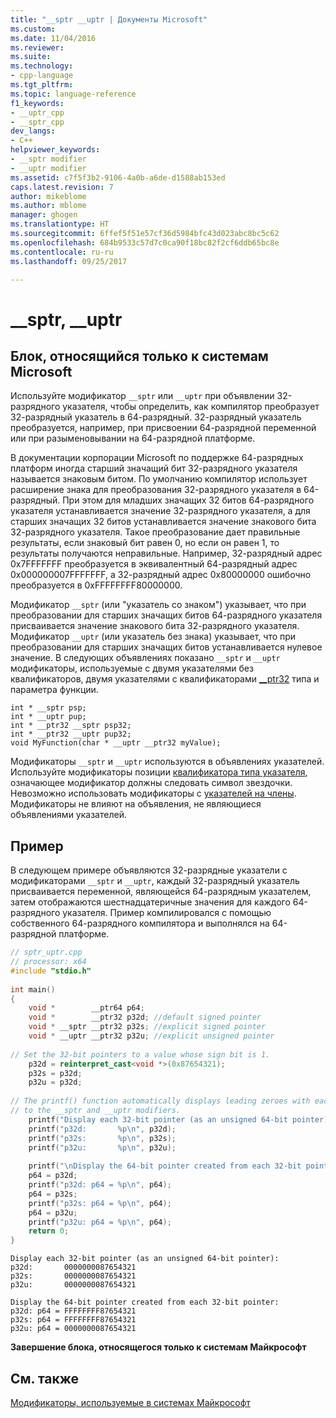 ```yaml
---
title: "__sptr __uptr | Документы Microsoft"
ms.custom: 
ms.date: 11/04/2016
ms.reviewer: 
ms.suite: 
ms.technology:
- cpp-language
ms.tgt_pltfrm: 
ms.topic: language-reference
f1_keywords:
- __uptr_cpp
- __sptr_cpp
dev_langs:
- C++
helpviewer_keywords:
- __sptr modifier
- __uptr modifier
ms.assetid: c7f5f3b2-9106-4a0b-a6de-d1588ab153ed
caps.latest.revision: 7
author: mikeblome
ms.author: mblome
manager: ghogen
ms.translationtype: HT
ms.sourcegitcommit: 6ffef5f51e57cf36d5984bfc43d023abc8bc5c62
ms.openlocfilehash: 684b9533c57d7c0ca90f18bc82f2cf6ddb65bc8e
ms.contentlocale: ru-ru
ms.lasthandoff: 09/25/2017

---
```

# <a name="sptr-uptr"></a>__sptr, __uptr
## <a name="microsoft-specific"></a>Блок, относящийся только к системам Microsoft  
 Используйте модификатор `__sptr` или `__uptr` при объявлении 32-разрядного указателя, чтобы определить, как компилятор преобразует 32-разрядный указатель в 64-разрядный. 32-разрядный указатель преобразуется, например, при присвоении 64-разрядной переменной или при разыменовывании на 64-разрядной платформе.  
  
 В документации корпорации Microsoft по поддержке 64-разрядных платформ иногда старший значащий бит 32-разрядного указателя называется знаковым битом. По умолчанию компилятор использует расширение знака для преобразования 32-разрядного указателя в 64-разрядный. При этом для младших значащих 32 битов 64-разрядного указателя устанавливается значение 32-разрядного указателя, а для старших значащих 32 битов устанавливается значение знакового бита 32-разрядного указателя. Такое преобразование дает правильные результаты, если знаковый бит равен 0, но если он равен 1, то результаты получаются неправильные. Например, 32-разрядный адрес 0x7FFFFFFF преобразуется в эквивалентный 64-разрядный адрес 0x000000007FFFFFFF, а 32-разрядный адрес 0x80000000 ошибочно преобразуется в 0xFFFFFFFF80000000.  
  
 Модификатор `__sptr` (или "указатель со знаком") указывает, что при преобразовании для старших значащих битов 64-разрядного указателя присваивается значение знакового бита 32-разрядного указателя. Модификатор `__uptr` (или указатель без знака) указывает, что при преобразовании для старших значащих битов устанавливается нулевое значение. В следующих объявлениях показано `__sptr` и `__uptr` модификаторы, используемые с двумя указателями без квалификаторов, двумя указателями с квалификаторами [__ptr32](../cpp/ptr32-ptr64.md) типа и параметра функции.  
  
```  
int * __sptr psp;  
int * __uptr pup;  
int * __ptr32 __sptr psp32;  
int * __ptr32 __uptr pup32;  
void MyFunction(char * __uptr __ptr32 myValue);  
```  
  
 Модификаторы `__sptr` и `__uptr` используются в объявлениях указателей. Используйте модификаторы позиции [квалификатора типа указателя](../c-language/pointer-declarations.md), означающее модификатор должны следовать символ звездочки. Невозможно использовать модификаторы с [указателей на члены](../cpp/pointers-to-members.md). Модификаторы не влияют на объявления, не являющиеся объявлениями указателей.  
  
## <a name="example"></a>Пример  
 В следующем примере объявляются 32-разрядные указатели с модификаторами `__sptr` и `__uptr`, каждый 32-разрядный указатель присваивается переменной, являющейся 64-разрядным указателем, затем отображаются шестнадцатеричные значения для каждого 64-разрядного указателя. Пример компилировался с помощью собственного 64-разрядного компилятора и выполнялся на 64-разрядной платформе.  
  
```cpp  
// sptr_uptr.cpp  
// processor: x64  
#include "stdio.h"  
  
int main()  
{  
    void *        __ptr64 p64;  
    void *        __ptr32 p32d; //default signed pointer  
    void * __sptr __ptr32 p32s; //explicit signed pointer  
    void * __uptr __ptr32 p32u; //explicit unsigned pointer  
  
// Set the 32-bit pointers to a value whose sign bit is 1.  
    p32d = reinterpret_cast<void *>(0x87654321);  
    p32s = p32d;  
    p32u = p32d;  
  
// The printf() function automatically displays leading zeroes with each 32-bit pointer. These are unrelated   
// to the __sptr and __uptr modifiers.   
    printf("Display each 32-bit pointer (as an unsigned 64-bit pointer):\n");  
    printf("p32d:       %p\n", p32d);   
    printf("p32s:       %p\n", p32s);  
    printf("p32u:       %p\n", p32u);  
  
    printf("\nDisplay the 64-bit pointer created from each 32-bit pointer:\n");  
    p64 = p32d;   
    printf("p32d: p64 = %p\n", p64);  
    p64 = p32s;  
    printf("p32s: p64 = %p\n", p64);  
    p64 = p32u;  
    printf("p32u: p64 = %p\n", p64);  
    return 0;  
}  
```  
  
```Output  
Display each 32-bit pointer (as an unsigned 64-bit pointer):  
p32d:       0000000087654321  
p32s:       0000000087654321  
p32u:       0000000087654321  
  
Display the 64-bit pointer created from each 32-bit pointer:  
p32d: p64 = FFFFFFFF87654321  
p32s: p64 = FFFFFFFF87654321  
p32u: p64 = 0000000087654321  
```  
  
**Завершение блока, относящегося только к системам Майкрософт**  
  
## <a name="see-also"></a>См. также  
 [Модификаторы, используемые в системах Майкрософт](../cpp/microsoft-specific-modifiers.md)
